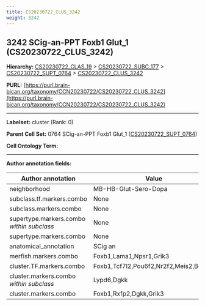 ```yaml
---
title: CS20230722_CLUS_3242
weight: 3242
---
```

## 3242 SCig-an-PPT Foxb1 Glut_1 (CS20230722_CLUS_3242)
<b>Hierarchy: </b>
[CS20230722_CLAS_19](../CS20230722_CLAS_19) >
[CS20230722_SUBC_177](../CS20230722_SUBC_177) >
[CS20230722_SUPT_0764](../CS20230722_SUPT_0764) >
[CS20230722_CLUS_3242](../CS20230722_CLUS_3242)

**PURL:** [https://purl.brain-bican.org/taxonomy/CCN20230722/CS20230722_CLUS_3242](https://purl.brain-bican.org/taxonomy/CCN20230722/CS20230722_CLUS_3242)

---


**Labelset:** cluster (Rank: 0)

**Parent Cell Set:** 0764 SCig-an-PPT Foxb1 Glut_1 ([CS20230722_SUPT_0764](../CS20230722_SUPT_0764))



**Cell Ontology Term:** 

[MARKER GENES.]: #


---

[TRANSFERRED ANNOTATIONS.]: #


[AUTHOR ANNOTATION FIELDS.]: #


**Author annotation fields:**

| Author annotation | Value |
|-------------------|-------|
|neighborhood|MB-HB-Glut-Sero-Dopa|
|subclass.tf.markers.combo|None|
|subclass.markers.combo|None|
|supertype.markers.combo _within subclass_|None|
|supertype.markers.combo|None|
|anatomical_annotation|SCig an|
|merfish.markers.combo|Foxb1,Lama1,Npsr1,Grik3|
|cluster.TF.markers.combo|Foxb1,Tcf7l2,Pou6f2,Nr2f2,Meis2,Bcl11a|
|cluster.markers.combo _within subclass_|Lypd6,Dgkk|
|cluster.markers.combo|Foxb1,Rxfp2,Dgkk,Grik3|
